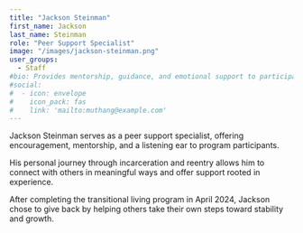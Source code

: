 ```yaml
---
title: "Jackson Steinman"
first_name: Jackson
last_name: Steinman
role: "Peer Support Specialist"
image: "/images/jackson-steinman.png"
user_groups:
  - Staff
#bio: Provides mentorship, guidance, and emotional support to participants, using lived experience with incarceration and successful reentry to foster connection and encouragement.
#social:
#  - icon: envelope
#    icon_pack: fas
#    link: 'mailto:muthang@example.com'
---
```


Jackson Steinman serves as a peer support specialist, offering encouragement, mentorship, and a listening ear to program participants. 

His personal journey through incarceration and reentry allows him to connect with others in meaningful ways and offer support rooted in experience. 

After completing the transitional living program in April 2024, Jackson chose to give back by helping others take their own steps toward stability and growth.

